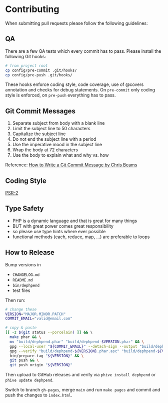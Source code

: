 # Contributing

When submitting pull requests please follow the following guidelines:

## QA

There are a few QA tests which every commit has to pass. Please install the following Git hooks:

```bash
# from project root
cp config/pre-commit .git/hooks/
cp config/pre-push .git/hooks/
```

These hooks enforce coding style, code coverage, use of @covers annotation and checks for debug statements. On `pre-commit` only coding style is enforced, on `pre-push` everything has to pass.

## Git Commit Messages

1. Separate subject from body with a blank line
2. Limit the subject line to 50 characters
3. Capitalize the subject line
4. Do not end the subject line with a period
5. Use the imperative mood in the subject line
6. Wrap the body at 72 characters
7. Use the body to explain what and why vs. how

Reference: [How to Write a Git Commit Message by Chris Beams](http://chris.beams.io/posts/git-commit/)

## Coding Style

[PSR-2](http://www.php-fig.org/psr/psr-2/)

## Type Safety

 - PHP is a dynamic language and that is great for many things
 - BUT with great power comes great responsibility
 - so please use type hints where ever possible 
 - functional methods (each, reduce, map, ...) are preferable to loops
 
## How to Release

Bump versions in
 - `CHANGELOG.md`
 - `README.md`
 - `bin/dephpend`
 - test files

Then run:
```bash
# change these
VERSION="MAJOR.MINOR.PATCH"
COMMIT_EMAIL="valid@email.com"

# copy & paste
[[ -z $(git status --porcelain) ]] && \  
  make phar && \
  mv "build/dephpend.phar" "build/dephpend-$VERSION.phar" && \
  gpg --local-user "${COMMIT_EMAIL}" --detach-sign --output "build/dephpend-${VERSION}.phar.asc" "build/dephpend-${VERSION}.phar" && \
  gpg --verify "build/dephpend-${VERSION}.phar.asc" "build/dephpend-${VERSION}.phar" && \
  bin/prepare-tag "${VERSION}" && \
  git push && \
  git push origin "${VERSION}" 
```

Then upload to GitHub releases and verify via `phive install dephpend` or `phive update dephpend`.

Switch to branch `gh-pages`, merge `main` and run `make pages` and commit and push the changes to `index.html`.
